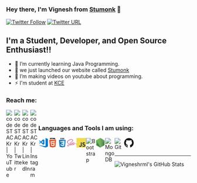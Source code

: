 ### Hey there, I'm Vignesh from [Stumonk][website] 👋

[<img alt="Twitter Follow" src="https://img.shields.io/twitter/follow/vigneshrml?color=%231E99E6&label=Follow%20%40vigneshrml&logo=twitter&style=for-the-badge">][twitter]
[<img alt="Twitter URL" src="https://img.shields.io/twitter/url?color=%23E37001&label=join%20our%20community&style=for-the-badge&url=http%3A%2F%2Fstumonk.herokuapp.com%2F">][website]

## I'm a Student, Developer, and Open Source Enthusiast!!

- 🌱 I’m currently learning Java Programming.
- 🔭 we just launched our website called [Stumonk][website]
- 👯 I’m making videos on youtube about programming.
- ⚡ I'm student at [KCE][college]

### Reach me:

[<img align="left" alt="codeSTACKr | YouTube" width="22px" src="https://cdn.jsdelivr.net/npm/simple-icons@v3/icons/youtube.svg" />][youtube]
[<img align="left" alt="codeSTACKr | Twitter" width="22px" src="https://cdn.jsdelivr.net/npm/simple-icons@v3/icons/twitter.svg" />][twitter]
[<img align="left" alt="codeSTACKr | LinkedIn" width="22px" src="https://cdn.jsdelivr.net/npm/simple-icons@v3/icons/linkedin.svg" />][linkedin]
[<img align="left" alt="codeSTACKr | Instagram" width="22px" src="https://cdn.jsdelivr.net/npm/simple-icons@v3/icons/instagram.svg" />][instagram]

<br />

### Languages and Tools I am using:

[<img align="left" alt="Visual Studio Code" width="26px" src="https://raw.githubusercontent.com/github/explore/80688e429a7d4ef2fca1e82350fe8e3517d3494d/topics/visual-studio-code/visual-studio-code.png" />][website]
[<img align="left" alt="HTML5" width="26px" src="https://raw.githubusercontent.com/github/explore/80688e429a7d4ef2fca1e82350fe8e3517d3494d/topics/html/html.png" />][website]
[<img align="left" alt="CSS3" width="26px" src="https://raw.githubusercontent.com/github/explore/80688e429a7d4ef2fca1e82350fe8e3517d3494d/topics/css/css.png" />][website]
[<img align="left" alt="Sass" width="26px" src="https://raw.githubusercontent.com/github/explore/80688e429a7d4ef2fca1e82350fe8e3517d3494d/topics/sass/sass.png" />][website]
[<img align="left" alt="JavaScript" width="26px" src="https://raw.githubusercontent.com/github/explore/80688e429a7d4ef2fca1e82350fe8e3517d3494d/topics/javascript/javascript.png" />][website]
[<img align="left" alt="Bootstrap" width="26px" src="https://i.dlpng.com/static/png/432835_preview.png" />][website]
[<img align="left" alt="Node.js" width="26px" src="https://raw.githubusercontent.com/github/explore/80688e429a7d4ef2fca1e82350fe8e3517d3494d/topics/nodejs/nodejs.png" />][website]
[<img align="left" alt="MongoDB" width="26px" src="https://emanueleciriachi.net/wp-content/uploads/2019/01/logo-mongodb-png-mongodb-logo-png-400.png" />][website]
[<img align="left" alt="Git" width="26px" src="https://git-scm.com/images/logos/logomark-orange@2x.png" />][website]
[<img align="left" alt="GitHub" width="26px" src="https://raw.githubusercontent.com/github/explore/78df643247d429f6cc873026c0622819ad797942/topics/github/github.png" />][website]

<br />
<br />

---

  <img align="left" alt="Vigneshrml's GitHub Stats" src="https://github-readme-stats.codestackr.vercel.app/api?username=vigneshrml&show_icons=true&hide_border=true" />

[college]: https://kce.ac.in/
[website]: http://www.stumonk.com/
[twitter]: https://twitter.com/vigneshrml
[youtube]: https://www.youtube.com/channel/UCVSx2flhroiFj2SaLHTDHug
[instagram]: https://www.instagram.com/vigneshbharathiyt/
[linkedin]: https://www.linkedin.com/in/vigneshceo/
